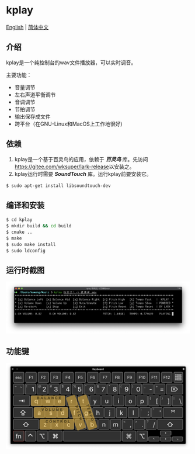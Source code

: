 # kplay

[English](https://gitee.com/wksuper/kplay/blob/master/README.md) | [简体中文](https://gitee.com/wksuper/kplay/blob/master/README-cn.md)

## 介绍

kplay是一个纯控制台的wav文件播放器，可以实时调音。

主要功能：

- 音量调节
- 左右声道平衡调节
- 音调调节
- 节拍调节
- 输出保存成文件
- 跨平台（在GNU-Linux和MacOS上工作地很好)

## 依赖

1. kplay是一个基于百灵鸟的应用，依赖于 ***百灵鸟*** 库。先访问<https://gitee.com/wksuper/lark-release>以安装之。
2. kplay运行时需要 ***SoundTouch*** 库。运行kplay前要安装它。

```bash
$ sudo apt-get install libsoundtouch-dev
```

## 编译和安装

```bash
$ cd kplay
$ mkdir build && cd build
$ cmake ..
$ make
$ sudo make install
$ sudo ldconfig
```

## 运行时截图

![截图](./resources/screenshot.png)

## 功能键

![功能键](./resources/keys.png)
